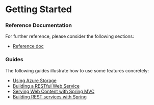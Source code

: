 # Getting Started

### Reference Documentation
For further reference, please consider the following sections:

* [Reference doc](https://github.com/Microsoft/azure-spring-boot/tree/master/azure-spring-boot-starters/azure-storage-spring-boot-starter)

### Guides
The following guides illustrate how to use some features concretely:

* [Using Azure Storage](https://github.com/Microsoft/azure-spring-boot/tree/master/azure-spring-boot-samples/azure-storage-spring-boot-sample)
* [Building a RESTful Web Service](https://spring.io/guides/gs/rest-service/)
* [Serving Web Content with Spring MVC](https://spring.io/guides/gs/serving-web-content/)
* [Building REST services with Spring](https://spring.io/guides/tutorials/bookmarks/)

